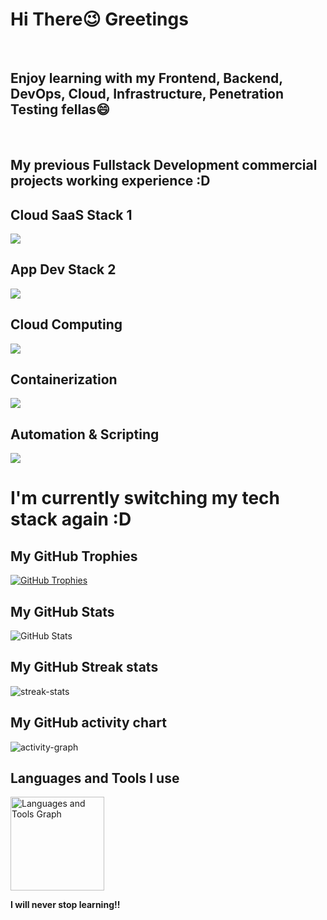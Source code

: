 <h1 style="align: center">Hi There😉 Greetings</h1>
<br>
<h2 style="align: center">Enjoy learning with my Frontend, Backend, DevOps, Cloud, Infrastructure, Penetration Testing fellas😄</h2>
<br>
<h2 style="align: center">My previous Fullstack Development commercial projects working experience :D</h2>
<h2 style="align: center">Cloud SaaS Stack 1</h2>
<img src="https://skillicons.dev/icons?i=html,css,sass,js,ts,svelte,npm,angular,java,maven,postgres,git&perline=4" />
<h2 style="align: center">App Dev Stack 2</h2>
<img src="https://skillicons.dev/icons?i=html,css,sass,js,react,nodejs,npm,mongodb,mysql,postgres&perline=4" />
<h2 style="align: center">Cloud Computing</h2>
<img src="https://skillicons.dev/icons?i=azure,aws&perline=2" />
<h2 style="align: center">Containerization</h2>
<img src="https://skillicons.dev/icons?i=docker,kubernetes&perline=2" />
<h2 style="align: center">Automation & Scripting</h2>
<img src="https://skillicons.dev/icons?i=linux,py,bash,regex&perline=4" />
<br>
<h1>I'm currently switching my tech stack again :D</h1>
<!-- GitHub Trophies -->
<h2 style="align: center">My GitHub Trophies</h2>
<p style="align: center">
  <a href="https://github.com/ryo-ma/github-profile-trophy">
    <img src="https://github-profile-trophy.vercel.app/?username=PhoenixYork166&theme=onedark&column=-1" alt="GitHub Trophies">
  </a>
</p>

<!-- GitHub Stats -->
<h2 style="align: center">My GitHub Stats</h2>
<p style="align: center">
  <img src="https://github-readme-stats-eight-theta.vercel.app/api?username=PhoenixYork166&show_icons=true&theme=cobalt&include_all_commits=true&count_private=true" alt="GitHub Stats">
</p>

<!-- GitHub streak-stats -->
<h2 style="align: center">My GitHub Streak stats</h2>
<p style="align: center">
  <img src="https://streak-stats.demolab.com/?user=PhoenixYork166&theme=tokyonight&hide_border=true" alt="streak-stats">
</p>

<!-- GitHub activity-graph -->
<h2 style="align: center">My GitHub activity chart</h2>
<p style="align: center">
  <img src="https://github-readme-activity-graph.vercel.app/graph?username=PhoenixYork166&area=true&theme=tokyo-night&hide_border=true" alt="activity-graph">
</p>

<!-- Languages and Tools -->
<h2 style="align: center">Languages and Tools I use</h2>
<div style="align: center">
  <img src="https://github-readme-stats-sigma-five.vercel.app/api/top-langs/?username=PhoenixYork166&locale=en&hide_title=false&layout=compact&card_width=320&langs_count=5&theme=dracula&hide_border=false&order=2" height="150" alt="Languages and Tools Graph">
</div>

<!-- Support -->
<p style="align: center">
  <strong>I will never stop learning!!</strong>
</p>
<p style="align: center">
  <a href="https://ko-fi.com/PhoenixYork166"></a>
</p>
